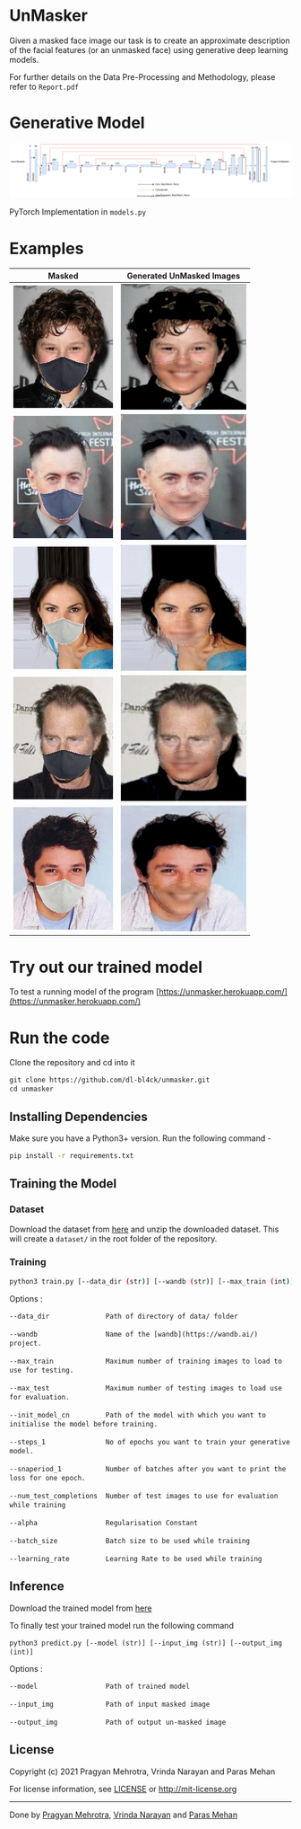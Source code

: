 # UnMasker

Given a masked face image our task is to create an approximate description of the facial features (or an unmasked face) using generative deep learning models.

For further details on the Data Pre-Processing and Methodology, please refer to ```Report.pdf```

# Generative Model
![](unmasker2.svg)

PyTorch Implementation in ```models.py```

# Examples

| Masked               | Generated UnMasked Images |
|----------------------|---------------------------|
| ![](images/1_a.jpeg) | ![](images/1_b.jpeg)      |
| ![](images/2_a.jpeg) | ![](images/2_b.jpeg)      |
| ![](images/3_a.jpeg) | ![](images/3_b.jpeg)      |
| ![](images/4_a.jpeg) | ![](images/4_b.jpeg)      |
| ![](images/5_a.jpeg) | ![](images/5_b.jpeg)      |

# Try out our trained model

To test a running model of the program [https://unmasker.herokuapp.com/](https://unmasker.herokuapp.com/)

# Run the code

Clone the repository and cd into it

```
git clone https://github.com/dl-bl4ck/unmasker.git
cd unmasker
```

## Installing Dependencies

Make sure you have a Python3+ version. Run the following command - 

```bash
pip install -r requirements.txt
```

## Training the Model

### Dataset

Download the dataset from [here](https://drive.google.com/file/d/1e5MXL-14TK8eUC7KhWgTjSm9U4xM8gxH/view?usp=sharing) and unzip the downloaded dataset. This will create a ```dataset/``` in the root folder of the repository.  

### Training
```bash
python3 train.py [--data_dir (str)] [--wandb (str)] [--max_train (int)] [--max_test (int)] [--init_model_cn (str)] [--steps_1 (int)] [--snaperiod_1 (int)] [--num_test_completions (int)] [--alpha (float)] [--batch_size (int)] [--learning_rate (float)]
```
Options : 
```
--data_dir              Path of directory of data/ folder

--wandb                 Name of the [wandb](https://wandb.ai/) project.

--max_train             Maximum number of training images to load to use for testing. 

--max_test              Maximum number of testing images to load use for evaluation. 

--init_model_cn         Path of the model with which you want to initialise the model before training. 

--steps_1               No of epochs you want to train your generative model. 

--snaperiod_1           Number of batches after you want to print the loss for one epoch.

--num_test_completions  Number of test images to use for evaluation while training

--alpha                 Regularisation Constant

--batch_size            Batch size to be used while training

--learning_rate         Learning Rate to be used while training
```

## Inference

Download the trained model from [here](https://drive.google.com/file/d/15-Z5fFllPtxDWiY79cDhhte-wqOXZYrQ/view?usp=sharing)

To finally test your trained model run the following command

```
python3 predict.py [--model (str)] [--input_img (str)] [--output_img (int)] 
```
Options : 
```
--model                 Path of trained model

--input_img             Path of input masked image

--output_img            Path of output un-masked image

```

## License 

Copyright (c) 2021 Pragyan Mehrotra, Vrinda Narayan and Paras Mehan

For license information, see [LICENSE](LICENSE) or http://mit-license.org


- - -

Done by [Pragyan Mehrotra](https://github.com/pragyanmehrotra), [Vrinda Narayan](https://github.com/vrindaaa) and [Paras Mehan](https://github.com/parasmehan123)


